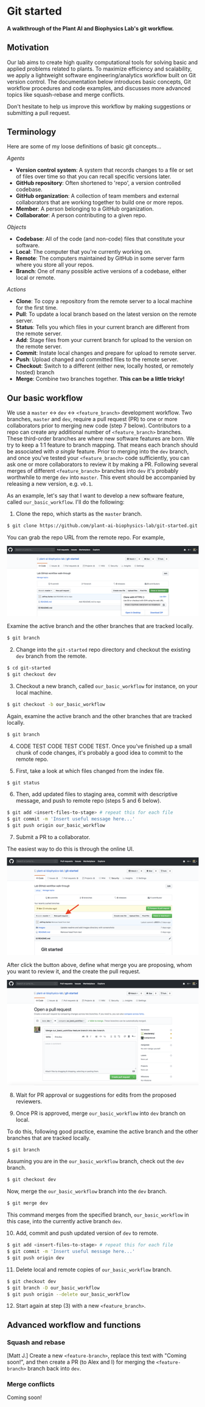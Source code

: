 # Git started

<h4><b> A walkthrough of the Plant AI and Biophysics Lab's git workflow. </b></h4>

## Motivation

Our lab aims to create high quality computational tools for solving basic and applied problems related to plants. To maximize efficiency and scalability, we apply a lightweight software engineering/analytics workflow built on Git version control. The documentation below introduces basic concepts, Git workflow procedures and code examples, and discusses more advanced topics like squash-rebase and merge conflicts.

Don't hesitate to help us improve this workflow by making suggestions or submitting a pull request.

## Terminology

Here are some of my loose definitions of basic git concepts...

<i>Agents</i>
- <b>Version control system</b>: A system that records changes to a file or set of files over time so that you can recall specific versions later.
- <b>GitHub repository</b>: Often shortened to 'repo', a version controlled codebase.
- <b>GitHub organization</b>: A collection of team members and external collaborators that are working together to build one or more repos.
- <b>Member</b>: A person belonging to a GitHub organization.
- <b>Collaborator</b>: A person contributing to a given repo.

<i>Objects</i>
- <b>Codebase</b>: All of the code (and non-code) files that constitute your software.
- <b>Local</b>: The computer that you're currently working on.
- <b>Remote</b>: The computers maintained by GitHub in some server farm where you store all your repos.
- <b>Branch</b>: One of many possible active versions of a codebase, either local or remote.

<i>Actions</i>
- <b>Clone</b>: To copy a repository from the remote server to a local machine for the first time.
- <b>Pull</b>: To update a local branch based on the latest version on the remote server.
- <b>Status</b>: Tells you which files in your current branch are different from the remote server.
- <b>Add</b>: Stage files from your current branch for upload to the version on the remote server.
- <b>Commit</b>: Instate local changes and prepare for upload to remote server.
- <b>Push</b>: Upload changed and committed files to the remote server.
- <b>Checkout</b>: Switch to a different (either new, locally hosted, or remotely hosted) branch
- <b>Merge</b>: Combine two branches together. <b>This can be a little tricky!</b>


## Our basic workflow

We use a `master` <-> `dev` <-> `<feature_branch>` development workflow. Two branches, `master` and `dev`, require a pull request (PR) to one or more collaborators prior to merging new code (step 7 below). Contributors to a repo can create any additional number of `<feature_branch>` branches. These third-order branches are where new software features are born. We try to keep a 1:1 feature to branch mapping. That means each branch should be associated with *a single* feature. Prior to merging into the `dev` branch, and once you've tested your `<feature_branch>` code sufficiently, you can ask one or more collaborators to review it by making a PR. Following several merges of different `<feature_branch>` branches into `dev` it's probably worthwhile to merge `dev` into `master`. This event should be accompanied by releasing a new version, e.g. `v0.1`.

As an example, let's say that I want to develop a new software feature, called `our_basic_workflow`. I'll do the following:

1. Clone the repo, which starts as the `master` branch.

```bash
$ git clone https://github.com/plant-ai-biophysics-lab/git-started.git
```

You can grab the repo URL from the remote repo. For example,

![test image](images/clone_with_https_screenshot.png)

Examine the active branch and the other branches that are tracked locally.

```bash
$ git branch
```

2. Change into the `git-started` repo directory and checkout the existing `dev` branch from the remote.

```bash
$ cd git-started
$ git checkout dev
```

3. Checkout a new branch, called `our_basic_workflow` for instance, on your local machine.

```bash
$ git checkout -b our_basic_workflow

```

Again, examine the active branch and the other branches that are tracked locally.

```bash
$ git branch
```

4. CODE TEST CODE TEST CODE TEST. Once you've finished up a small chunk of code changes, it's probably a good idea to commit to the remote repo.

5. First, take a look at which files changed from the index file.

```bash
$ git status
```

6. Then, add updated files to staging area, commit with descriptive message, and push to remote repo (steps 5 and 6 below).

```bash
$ git add <insert-files-to-stage> # repeat this for each file
$ git commit -m 'Insert useful message here...'
$ git push origin our_basic_workflow
```

7. Submit a PR to a collaborator.

The easiest way to do this is through the online UI.

![new pull request](images/new_pull_request.png)

After click the button above, define what merge you are proposing, whom you want to review it, and the create the pull request.

![open pull request](images/open_pull_request.png)

8. Wait for PR approval or suggestions for edits from the proposed reviewers.

9. Once PR is approved, merge `our_basic_workflow` into `dev` branch on local.

To do this, following good practice, examine the active branch and the other branches that are tracked locally.

```bash
$ git branch
```

Assuming you are in the `our_basic_workflow` branch, check out the `dev` branch.

```bash
$ git checkout dev
```

Now, merge the `our_basic_workflow` branch into the `dev` branch.

```bash
$ git merge dev
```

This command merges from the specified branch, `our_basic_workflow` in this case, into the currently active branch `dev`.

10. Add, commit and push updated version of `dev` to remote. 

```bash
$ git add <insert-files-to-stage> # repeat this for each file
$ git commit -m 'Insert useful message here...'
$ git push origin dev
```

11. Delete local and remote copies of `our_basic_workflow` branch.

```bash
$ git checkout dev
$ git branch -D our_basic_workflow
$ git push origin --delete our_basic_workflow
```

12. Start again at step (3) with a new `<feature_branch>`.


## Advanced workflow and functions

### Squash and rebase

[Matt J.] Create a new `<feature-branch>`, replace this text with "Coming soon!", and then create a PR  (to Alex and I) for merging the `<feature-branch>` branch back into `dev`.

### Merge conflicts

Coming soon!

